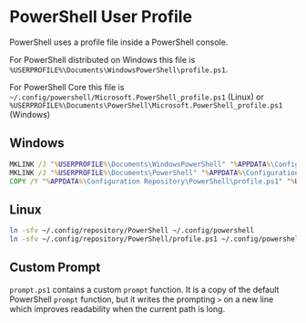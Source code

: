 # PowerShell User Profile

PowerShell uses a profile file inside a PowerShell console.

For PowerShell distributed on Windows this file is `%USERPROFILE%\Documents\WindowsPowerShell\profile.ps1`.

For PowerShell Core this file is `~/.config/powershell/Microsoft.PowerShell_profile.ps1` (Linux) or `%USERPROFILE%\Documents\PowerShell\Microsoft.PowerShell_profile.ps1` (Windows)

## Windows

``` bat
MKLINK /J "%USERPROFILE%\Documents\WindowsPowerShell" "%APPDATA%\Configuration Repository\PowerShell"
MKLINK /J "%USERPROFILE%\Documents\PowerShell" "%APPDATA%\Configuration Repository\PowerShell"
COPY /Y "%APPDATA%\Configuration Repository\PowerShell\profile.ps1" "%USERPROFILE%\Documents\PowerShell\Microsoft.PowerShell_profile.ps1"
```

## Linux

``` sh
ln -sfv ~/.config/repository/PowerShell ~/.config/powershell
ln -sfv ~/.config/repository/PowerShell/profile.ps1 ~/.config/powershell/Microsoft.PowerShell_profile.ps1
```

## Custom Prompt

`prompt.ps1` contains a custom `prompt` function. It is a copy of the default
PowerShell `prompt` function, but it writes the prompting `>` on a new line
which improves readability when the current path is long.

